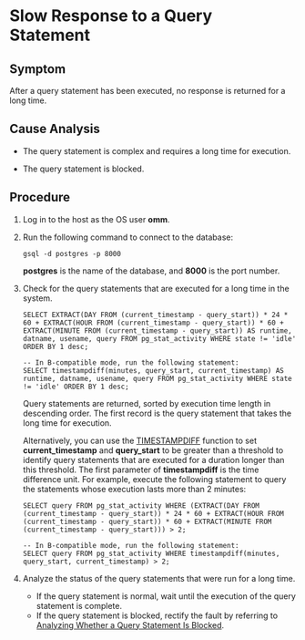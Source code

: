 # Slow Response to a Query Statement<a name="EN-US_TOPIC_0291615096"></a>

## Symptom<a name="section262711486472"></a>

After a query statement has been executed, no response is returned for a long time.

## Cause Analysis<a name="section101846244812"></a>

-   The query statement is complex and requires a long time for execution.

-   The query statement is blocked.


## Procedure<a name="section954884820"></a>

1.  Log in to the host as the OS user  **omm**.
2.  Run the following command to connect to the database:

    ```
    gsql -d postgres -p 8000
    ```

    **postgres**  is the name of the database, and  **8000**  is the port number.

3.  Check for the query statements that are executed for a long time in the system.

    ```
    SELECT EXTRACT(DAY FROM (current_timestamp - query_start)) * 24 * 60 + EXTRACT(HOUR FROM (current_timestamp - query_start)) * 60 + EXTRACT(MINUTE FROM (current_timestamp - query_start)) AS runtime, datname, usename, query FROM pg_stat_activity WHERE state != 'idle' ORDER BY 1 desc;
    
    -- In B-compatible mode, run the following statement:
    SELECT timestampdiff(minutes, query_start, current_timestamp) AS runtime, datname, usename, query FROM pg_stat_activity WHERE state != 'idle' ORDER BY 1 desc;
    ```

    Query statements are returned, sorted by execution time length in descending order. The first record is the query statement that takes the long time for execution.

    Alternatively, you can use the  [TIMESTAMPDIFF](en-us_topic_0289900496.md#en-us_topic_0283136846_section5629194495516)  function to set  **current\_timestamp**  and  **query\_start**  to be greater than a threshold to identify query statements that are executed for a duration longer than this threshold. The first parameter of  **timestampdiff**  is the time difference unit. For example, execute the following statement to query the statements whose execution lasts more than 2 minutes:

    ```
    SELECT query FROM pg_stat_activity WHERE (EXTRACT(DAY FROM (current_timestamp - query_start)) * 24 * 60 + EXTRACT(HOUR FROM (current_timestamp - query_start)) * 60 + EXTRACT(MINUTE FROM (current_timestamp - query_start))) > 2;
    
    -- In B-compatible mode, run the following statement:
    SELECT query FROM pg_stat_activity WHERE timestampdiff(minutes, query_start, current_timestamp) > 2;
    ```

4.  Analyze the status of the query statements that were run for a long time.
    -   If the query statement is normal, wait until the execution of the query statement is complete.
    -   If the query statement is blocked, rectify the fault by referring to  [Analyzing Whether a Query Statement Is Blocked](en-us_topic_0291615099.md).


